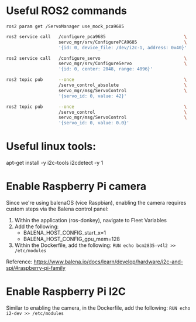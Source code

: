 
# Useful ROS2 commands
`ros2 param get /ServoManager use_mock_pca9685`

```bash
ros2 service call   /configure_pca9685                              \
                    servo_mgr/srv/ConfigurePCA9685                  \
                    '{id: 0, device_file: /dev/i2c-1, address: 0x40}'
```

```bash
ros2 service call   /configure_servo                                \
                    servo_mgr/srv/ConfigureServo                    \
                    '{id: 0, center: 2048, range: 4096}'
```

```bash
ros2 topic pub      --once                                          \
                    /servo_control_absolute                         \
                    servo_mgr/msg/ServoControl                      \
                    '{servo_id: 0, value: 42}'
```

```bash
ros2 topic pub      --once                                          \
                    /servo_control                                  \
                    servo_mgr/msg/ServoControl                      \
                    '{servo_id: 0, value: 0.0}'
```

# Useful linux tools:

apt-get install -y i2c-tools
i2cdetect -y 1

# Enable Raspberry Pi camera
Since we're using balenaOS (vice Raspbian), enabling the camera requires custom steps via the Balena control panel:
1. Within the application (ros-donkey), navigate to Fleet Variables
2. Add the following:
     * BALENA_HOST_CONFIG_start_x=1
     * BALENA_HOST_CONFIG_gpu_mem=128
3. Within the Dockerfile, add the following:
     `RUN echo bcm2835-v4l2 >> /etc/modules`

Reference: https://www.balena.io/docs/learn/develop/hardware/i2c-and-spi/#raspberry-pi-family

# Enable Raspberry Pi I2C
Similar to enabling the camera, in the Dockerfile, add the following:
    `RUN echo i2-dev >> /etc/modules`
